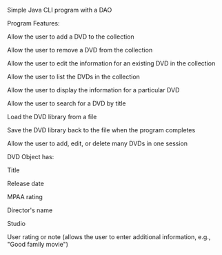 Simple Java CLI program with a DAO

Program Features:

Allow the user to add a DVD to the collection

Allow the user to remove a DVD from the collection

Allow the user to edit the information for an existing DVD in the collection

Allow the user to list the DVDs in the collection

Allow the user to display the information for a particular DVD

Allow the user to search for a DVD by title

Load the DVD library from a file

Save the DVD library back to the file when the program completes

Allow the user to add, edit, or delete many DVDs in one session


DVD Object has:

Title

Release date

MPAA rating

Director's name

Studio

User rating or note (allows the user to enter additional information, e.g., "Good family movie")

